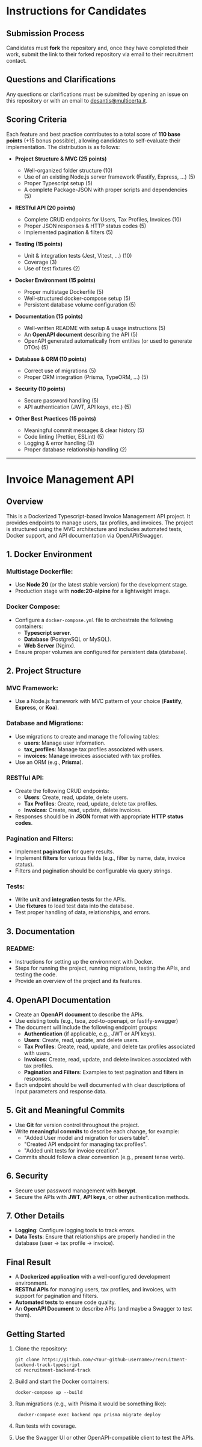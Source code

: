 # Instructions for Candidates

## Submission Process
Candidates must **fork** the repository and, once they have completed their work, submit the link to their forked repository via email to their recruitment contact.

## Questions and Clarifications
Any questions or clarifications must be submitted by opening an issue on this repository or with an email to desantis@multicerta.it.

## Scoring Criteria
Each feature and best practice contributes to a total score of **110 base points** (+15 bonus possible), allowing candidates to self-evaluate their implementation. The distribution is as follows:

- **Project Structure & MVC (25 points)**
  - Well-organized folder structure (10)
  - Use of an existing Node.js server framework (Fastify, Express, ...) (5)
  - Proper Typescript setup (5)
  - A complete Package-JSON with proper scripts and dependencies (5)

- **RESTful API (20 points)**
  - Complete CRUD endpoints for Users, Tax Profiles, Invoices (10)
  - Proper JSON responses & HTTP status codes (5)
  - Implemented pagination & filters (5)

- **Testing (15 points)**
  - Unit & integration tests (Jest, Vitest, ...) (10)
  - Coverage (3)
  - Use of test fixtures (2)

- **Docker Environment (15 points)**
  - Proper multistage Dockerfile (5)
  - Well-structured docker-compose setup (5)
  - Persistent database volume configuration (5)

- **Documentation (15 points)**
  - Well-written README with setup & usage instructions (5)
  - An **OpenAPI document** describing the API (5)
  - OpenAPI generated automatically from entities (or used to generate DTOs) (5)

- **Database & ORM (10 points)**
  - Correct use of migrations (5)
  - Proper ORM integration (Prisma, TypeORM, ...) (5)

- **Security (10 points)**
  - Secure password handling (5)
  - API authentication (JWT, API keys, etc.) (5)

- **Other Best Practices (15 points)**
  - Meaningful commit messages & clear history (5)
  - Code linting (Prettier, ESLint) (5)
  - Logging & error handling (3)
  - Proper database relationship handling (2)

---

# Invoice Management API

## Overview

This is a Dockerized Typescript-based Invoice Management API project. It provides endpoints to manage users, tax profiles, and invoices. The project is structured using the MVC architecture and includes automated tests, Docker support, and API documentation via OpenAPI/Swagger.

## 1. Docker Environment

### Multistage Dockerfile:
- Use **Node 20** (or the latest stable version) for the development stage.
- Production stage with **node:20-alpine** for a lightweight image.

### Docker Compose:
- Configure a `docker-compose.yml` file to orchestrate the following containers:
  - **Typescript server**.
  - **Database** (PostgreSQL or MySQL).
  - **Web Server** (Nginx).
- Ensure proper volumes are configured for persistent data (database).

## 2. Project Structure

### MVC Framework:
- Use a Node.js framework with MVC pattern of your choice (**Fastify**, **Express**, or **Koa**).

### Database and Migrations:
- Use migrations to create and manage the following tables:
  - **users**: Manage user information.
  - **tax_profiles**: Manage tax profiles associated with users.
  - **invoices**: Manage invoices associated with tax profiles.
- Use an ORM (e.g., **Prisma**).

### RESTful API:
- Create the following CRUD endpoints:
  - **Users**: Create, read, update, delete users.
  - **Tax Profiles**: Create, read, update, delete tax profiles.
  - **Invoices**: Create, read, update, delete invoices.
- Responses should be in **JSON** format with appropriate **HTTP status codes**.

### Pagination and Filters:
- Implement **pagination** for query results.
- Implement **filters** for various fields (e.g., filter by name, date, invoice status).
- Filters and pagination should be configurable via query strings.

### Tests:
- Write **unit** and **integration tests** for the APIs.
- Use **fixtures** to load test data into the database.
- Test proper handling of data, relationships, and errors.

## 3. Documentation

### README:
- Instructions for setting up the environment with Docker.
- Steps for running the project, running migrations, testing the APIs, and testing the code.
- Provide an overview of the project and its features.

## 4. OpenAPI Documentation

- Create an **OpenAPI document** to describe the APIs.
- Use existing tools (e.g., tsoa, zod-to-openapi, or fastify-swagger)
- The document will include the following endpoint groups:
  - **Authentication** (if applicable, e.g., JWT or API keys).
  - **Users**: Create, read, update, and delete users.
  - **Tax Profiles**: Create, read, update, and delete tax profiles associated with users.
  - **Invoices**: Create, read, update, and delete invoices associated with tax profiles.
  - **Pagination and Filters**: Examples to test pagination and filters in responses.
- Each endpoint should be well documented with clear descriptions of input parameters and response data.

## 5. Git and Meaningful Commits

- Use **Git** for version control throughout the project.
- Write **meaningful commits** to describe each change, for example:
  - "Added User model and migration for users table".
  - "Created API endpoint for managing tax profiles".
  - "Added unit tests for invoice creation".
- Commits should follow a clear convention (e.g., present tense verb).

## 6. Security

- Secure user password management with **bcrypt**.
- Secure the APIs with **JWT**, **API keys**, or other authentication methods.

## 7. Other Details

- **Logging**: Configure logging tools to track errors.
- **Data Tests**: Ensure that relationships are properly handled in the database (user -> tax profile -> invoice).

## Final Result

- A **Dockerized application** with a well-configured development environment.
- **RESTful APIs** for managing users, tax profiles, and invoices, with support for pagination and filters.
- **Automated tests** to ensure code quality.
- An **OpenAPI Document** to describe APIs (and maybe a Swagger to test them).

## Getting Started

1. Clone the repository:
   ```
   git clone https://github.com/<Your-github-username>/recruitment-backend-track-typescript
   cd recruitment-backend-track
   ```

2. Build and start the Docker containers:
   ```
   docker-compose up --build
   ```

3. Run migrations (e.g., with Prisma it would be something like):
   ```
    docker-compose exec backend npx prisma migrate deploy
   ```
   
4. Run tests with coverage.

5. Use the Swagger UI or other OpenAPI-compatible client to test the APIs.
